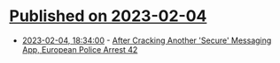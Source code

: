 # [Published on 2023-02-04](index.md)

* [2023-02-04, 18:34:00](https://yro.slashdot.org/story/23/02/04/056250/after-cracking-another-secure-messaging-app-european-police-arrest-42?utm_source=rss1.0mainlinkanon&utm_medium=feed) - [After Cracking Another 'Secure' Messaging App, European Police Arrest 42](https://yro.slashdot.org/story/23/02/04/056250/after-cracking-another-secure-messaging-app-european-police-arrest-42?utm_source=rss1.0mainlinkanon&utm_medium=feed)
